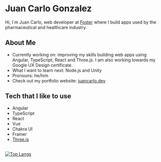 # Juan Carlo Gonzalez

Hi, I`m Juan Carlo, web developer at <a href="https://www.foster.com.br">Foster</a> where I build apps used by the pharmaceutical and healthcare industry.

## About Me

* Currently working on: improving my skills building web apps using Angular, TypeScript, React and Three.js. I am also working towards my Google UX Design certificate.
* What I want to learn next: Node.js and Unity
* Pronouns: he/him
* Check out my portfolio website: <a href="https://www.juancarlo.dev" target="_blank">juancarlo.dev</a>

## Tech that I like to use

* Angular
* TypeScript
* React
* Vue
* Chakra UI
* Framer
* <a href="https://threejs.org">Three.js</a>


<br>[![Top Langs](https://github-readme-stats.vercel.app/api/top-langs/?username=anuraghazra&layout=compact&theme=vue)](https://github.com/jcgonzalezasj/github-readme-stats)
